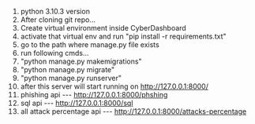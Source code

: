1. python 3.10.3 version
2. After cloning git repo...
3. Create virtual environment inside CyberDashboard
4. activate that virtual env and run "pip install -r requirements.txt" 
5. go to the path where manage.py file exists
6. run following cmds...
7. "python manage.py makemigrations"
8. "python manage.py migrate"
9. "python manage.py runserver"
10. after this server will start running on http://127.0.0.1:8000/
11. phishing api --- http://127.0.0.1:8000/phshing
12. sql api --- http://127.0.0.1:8000/sql
13. all attack percentage api --- http://127.0.0.1:8000/attacks-percentage
